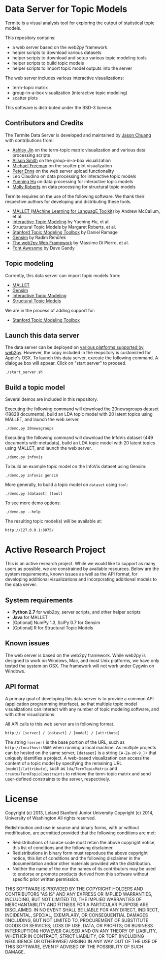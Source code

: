 Data Server for Topic Models
============================

Termite is a visual analysis tool for exploring the output of statistical topic models.

This repository contains:
  * a web server based on the web2py framework
  * helper scripts to download various datasets
  * helper scripts to download and setup various topic modeling tools
  * helper scripts to build topic models
  * helper scripts to import topic model outputs into the server

The web server includes various interactive visualizations:
  * term-topic matrix
  * group-in-a-box visualization (interactive topic modeling)
  * scatter plots

This software is distributed under the BSD-3 license.

Contributors and Credits
------------------------

The Termite Data Server is developed and maintained by [Jason Chuang](http://jason.chuang.ca) with contributions from:
 * [Ashley Jin](http://www.linkedin.com/in/ashpjin) on the term-topic matrix visualization and various data processing scripts
 * [Alison Smith](http://www.cs.umd.edu/people/amsmit) on the group-in-a-box visualization
 * [Michael Freeman](https://www.linkedin.com/pub/michael-freeman/66/363/322) on the scatter plot visualization
 * [Peter Enns](https://www.linkedin.com/pub/peter-enns/37/674/408) on the web server upload functionality
 * Leo Claudino on data processing for interactive topic models
 * [Yuening Hu](http://www.cs.umd.edu/~ynhu/) on data processing for interactive topic models
 * [Molly Roberts](http://scholar.harvard.edu/mroberts/home) on data processing for structural topic models

Termite requires on the use of the following software. We thank their respective authors for developing and distributing these tools.

  * [MALLET (MAchine Learning for LanguagE Toolkit)](http://mallet.cs.umass.edu) by Andrew McCallum, et al.
  * [Interactive Topic Modeling](http://www.cs.umd.edu/~ynhu) by Yuening Hu, et al.
  * Structural Topic Models by Margaret Roberts, et al.
  * [Stanford Topic Modeling Toolbox](http://nlp.stanford.edu/downloads/tmt/tmt-0.4) by Daniel Ramage
  * [Gensim](http://radimrehurek.com/gensim) by Radim Řehůřek
  * [The web2py Web Framework](http://web2py.com) by Massimo Di Pierro, et al.
  * [Font Awesome](http://fontawesome.io) by Dave Gandy  

Topic modeling
--------------

Currently, this data server can import topic models from:
  * [MALLET](http://mallet.cs.umass.edu)
  * [Gensim](http://radimrehurek.com/gensim/)
  * [Interactive Topic Modeling](http://github.com/uwdata/termite-treetm)
  * [Structural Topic Models](http://github.com/uwdata/termite-stm)

We are in the process of adding support for:
  * [Stanford Topic Modeling Toolbox](http://nlp.stanford.edu/downloads/tmt/tmt-0.4/)

Launch this data server
-----------------------

The data server can be deployed on [various platforms supported by web2py](http://web2py.com/books/default/chapter/29/13/deployment-recipes).  However, the copy included in the reopsitory is customized for Apple's OSX. To launch this data server, execute the following command. A dialogue box will appear. Click on "start server" to proceed.

```
./start_server.sh
```

Build a topic model
-------------------

Several demos are included in this repository.

Executing the following command will download the 20newsgroups dataset (18828 documents), build an LDA topic model with 20 latent topics using MALLET, and launch the web server.

```
./demo.py 20newsgroups
```

Executing the following command will download the InfoVis dataset (449 documents with metadata), build an LDA topic model with 20 latent topics using MALLET, and launch the web server.

```
./demo.py infovis
```

To build an example topic model on the InfoVis dataset using Gensim:

```
./demo.py infovis gensim
```

More generally, to build a topic model on `dataset` using `tool`:

```
./demo.py [dataset] [tool]
```

To see more demo options:

```
./demo.py --help
```

The resulting topic model(s) will be available at:

```
http://127.0.0.1:8075/
```

Active Research Project
=======================

This is an active research project. While we would like to support as many users as possible, we are constrained by available resources. Below are the system requirements, known issues as well as the API format, for developing additional visualizations and incorporating additional models to the data server.

System requirements
-------------------

  * **Python 2.7** for web2py, server scripts, and other helper scripts
  * **Java** for MALLET
  * [Optional] NumPy 1.3, SciPy 0.7 for Gensim
  * [Optional] R for Structural Topic Models

Known issues
------------

The web server is based on the web2py framework. While web2py is designed to work on Windows, Mac, and most Unix platforms, we have only tested the system on OSX. The framework will not work under Cygwin on Windows.

API format
----------

A primary goal of developing this data server is to provide a common API (application programming interface), so that multiple topic model visualizations can interact with any number of topic modeling software, and with other visualizations.

All API calls to this web server are in following format.

```
http:// [server] / [dataset] / [model] / [attribute]
```

The string `[server]` is the base portion of the URL, such as `http://localhost:8080` when running a local machine.  As multiple projects can be hosted on the same server, `[dataset]` is a string `[A-Za-z0-9_]+` that uniquely identifies a project. A web-based visualization can access the content of a topic model by specifying the remaining URL `[model]/[attribute]`, such as `lda/TermTopicMatrix` and `treetm/TermTopicConstraints` to retrieve the term-topic matrix and send user-defined constraints to the server, respectively.

License
=======

Copyright (c) 2013, Leland Stanford Junior University
Copyright (c) 2014, University of Washington
All rights reserved.

Redistribution and use in source and binary forms, with or without
modification, are permitted provided that the following conditions are met:
  * Redistributions of source code must retain the above copyright
    notice, this list of conditions and the following disclaimer.
  * Redistributions in binary form must reproduce the above copyright
    notice, this list of conditions and the following disclaimer in the
    documentation and/or other materials provided with the distribution.
  * Neither the name of the <organization> nor the
    names of its contributors may be used to endorse or promote products
    derived from this software without specific prior written permission.

THIS SOFTWARE IS PROVIDED BY THE COPYRIGHT HOLDERS AND CONTRIBUTORS "AS IS" AND
ANY EXPRESS OR IMPLIED WARRANTIES, INCLUDING, BUT NOT LIMITED TO, THE IMPLIED
WARRANTIES OF MERCHANTABILITY AND FITNESS FOR A PARTICULAR PURPOSE ARE
DISCLAIMED. IN NO EVENT SHALL <COPYRIGHT HOLDER> BE LIABLE FOR ANY
DIRECT, INDIRECT, INCIDENTAL, SPECIAL, EXEMPLARY, OR CONSEQUENTIAL DAMAGES
(INCLUDING, BUT NOT LIMITED TO, PROCUREMENT OF SUBSTITUTE GOODS OR SERVICES;
LOSS OF USE, DATA, OR PROFITS; OR BUSINESS INTERRUPTION) HOWEVER CAUSED AND
ON ANY THEORY OF LIABILITY, WHETHER IN CONTRACT, STRICT LIABILITY, OR TORT
(INCLUDING NEGLIGENCE OR OTHERWISE) ARISING IN ANY WAY OUT OF THE USE OF THIS
SOFTWARE, EVEN IF ADVISED OF THE POSSIBILITY OF SUCH DAMAGE.

